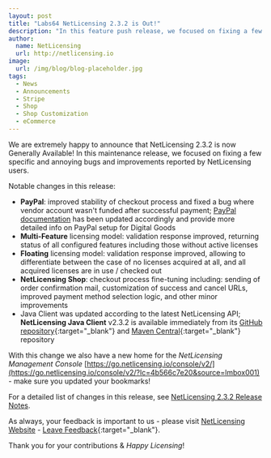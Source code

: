 ```yaml
---
layout: post
title: "Labs64 NetLicensing 2.3.2 is Out!"
description: "In this feature push release, we focused on fixing a few specific and annoying bugs and improvements reported by our vendors"
author:
  name: NetLicensing
  url: http://netlicensing.io
image:
  url: /img/blog/blog-placeholder.jpg
tags:
  - News
  - Announcements
  - Stripe
  - Shop
  - Shop Customization
  - eCommerce
---
```


We are extremely happy to announce that NetLicensing 2.3.2 is now Generally Available!
In this maintenance release, we focused on fixing a few specific and annoying bugs and improvements reported by NetLicensing users.

Notable changes in this release:

* **PayPal**: improved stability of checkout process and fixed a bug where vendor account wasn't funded after successful payment; [PayPal documentation](https://www.labs64.de/confluence/x/vwCo) has been updated accordingly and provide more detailed info on PayPal setup for Digital Goods
* **Multi-Feature** licensing model: validation response improved, returning status of all configured features including those without active licenses
* **Floating** licensing model: validation response improved, allowing to differentiate between the case of no licenses acquired at all, and all acquired licenses are in use / checked out
* **NetLicensing Shop**: checkout process fine-tuning including: sending of order confirmation mail, customization of success and cancel URLs, improved payment method selection logic, and other minor improvements
* Java Client was updated according to the latest NetLicensing API; **NetLicensing Java Client** v2.3.2 is available immediately from its [GitHub repository](https://github.com/Labs64/NetLicensingClient-java){:target="_blank"} and [Maven Central](http://search.maven.org/#search%7Cga%7C1%7Cg%3A%22com.labs64.netlicensing%22){:target="_blank"} repository

With this change we also have a new home for the *NetLicensing Management Console* [https://go.netlicensing.io/console/v2/](https://go.netlicensing.io/console/v2/?lc=4b566c7e20&source=lmbox001) - make sure you updated your bookmarks!

For a detailed list of changes in this release, see [NetLicensing 2.3.2 Release Notes](https://www.labs64.de/confluence/x/tAHk).

As always, your feedback is important to us - please visit [NetLicensing Website](http://netlicensing.io) - [Leave Feedback](https://netlicensing.uservoice.com/){:target="_blank"}.

Thank you for your contributions & *Happy Licensing*!
